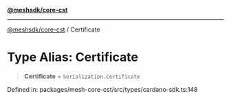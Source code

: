[**@meshsdk/core-cst**](../README.md)

***

[@meshsdk/core-cst](../globals.md) / Certificate

# Type Alias: Certificate

> **Certificate** = `Serialization.Certificate`

Defined in: packages/mesh-core-cst/src/types/cardano-sdk.ts:148
